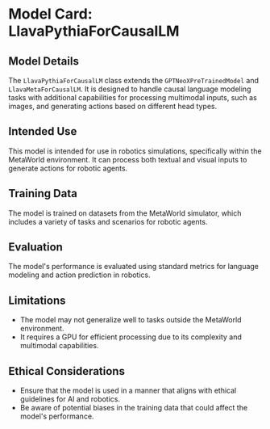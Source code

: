 # Model Card: LlavaPythiaForCausalLM

## Model Details
The `LlavaPythiaForCausalLM` class extends the `GPTNeoXPreTrainedModel` and `LlavaMetaForCausalLM`. It is designed to handle causal language modeling tasks with additional capabilities for processing multimodal inputs, such as images, and generating actions based on different head types.

## Intended Use
This model is intended for use in robotics simulations, specifically within the MetaWorld environment. It can process both textual and visual inputs to generate actions for robotic agents.

## Training Data
The model is trained on datasets from the MetaWorld simulator, which includes a variety of tasks and scenarios for robotic agents.

## Evaluation
The model's performance is evaluated using standard metrics for language modeling and action prediction in robotics.

## Limitations
- The model may not generalize well to tasks outside the MetaWorld environment.
- It requires a GPU for efficient processing due to its complexity and multimodal capabilities.

## Ethical Considerations
- Ensure that the model is used in a manner that aligns with ethical guidelines for AI and robotics.
- Be aware of potential biases in the training data that could affect the model's performance. 